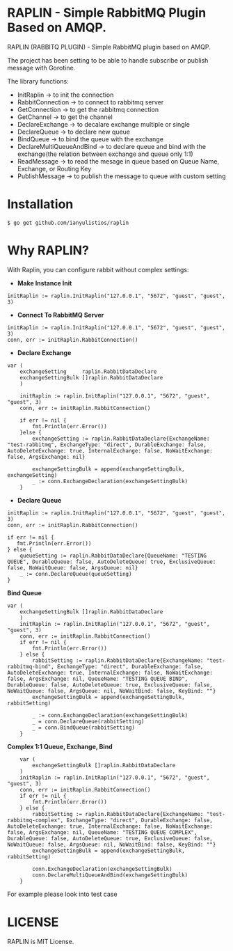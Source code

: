 # RAPLIN - Simple RabbitMQ Plugin Based on AMQP.

RAPLIN (RABBITQ PLUGIN) - Simple RabbitMQ plugin based on AMQP.

The project has been setting to be able to handle subscribe or publish message with Gorotine.

The library functions:
- InitRaplin -> to init the connection
- RabbitConnection -> to connect to rabbitmq server
- GetConnection -> to get the rabbitmq connection
- GetChannel -> to get the channel
- DeclareExchange -> to decalare exchange multiple or single
- DeclareQueue -> to declare new queue
- BindQueue -> to bind the queue with the exchange
- DeclareMultiQueueAndBind -> to declare queue and bind with the exchange(the relation between exchange and queue only 1:1)
- ReadMessage -> to read the mesage in queue based on Queue Name, Exchange, or Routing Key
- PublishMessage -> to publish the message to queue with custom setting

# Installation

```
$ go get github.com/ianyulistios/raplin
```
# Why RAPLIN?

With Raplin, you can configure rabbit without complex settings:

- **Make Instance Init**
```
initRaplin := raplin.InitRaplin("127.0.0.1", "5672", "guest", "guest", 3)
```

- **Connect To RabbitMQ Server**
```
initRaplin := raplin.InitRaplin("127.0.0.1", "5672", "guest", "guest", 3)
conn, err := initRaplin.RabbitConnection()
```

- **Declare Exchange**
```
var (
	exchangeSetting     raplin.RabbitDataDeclare
	exchangeSettingBulk []raplin.RabbitDataDeclare
    )

    initRaplin := raplin.InitRaplin("127.0.0.1", "5672", "guest", "guest", 3)
    conn, err := initRaplin.RabbitConnection()

    if err != nil {
        fmt.Println(err.Error())
    }else {
        exchangeSetting := raplin.RabbitDataDeclare{ExchangeName: "test-rabbitmq", ExchangeType: "direct", DurableExchange: false, AutoDeleteExchange: true, InternalExchange: false, NoWaitExchange: false, ArgsExchange: nil}

        exchangeSettingBulk = append(exchangeSettingBulk, exchangeSetting)
        _ := conn.ExchangeDeclaration(exchangeSettingBulk)
    }
```
- **Declare Queue**
```
initRaplin := raplin.InitRaplin("127.0.0.1", "5672", "guest", "guest", 3)
conn, err := initRaplin.RabbitConnection()

if err != nil {
   fmt.Println(err.Error())
} else {
    queueSetting := raplin.RabbitDataDeclare{QueueName: "TESTING QUEUE", DurableQueue: false, AutoDeleteQueue: true, ExclusiveQueue: false, NoWaitQueue: false, ArgsQueue: nil}
    _ := conn.DeclareQueue(queueSetting)
}
```
**Bind Queue**
```
var (
	exchangeSettingBulk []raplin.RabbitDataDeclare
    )
    initRaplin := raplin.InitRaplin("127.0.0.1", "5672", "guest", "guest", 3)
    conn, err := initRaplin.RabbitConnection()
    if err != nil {
        fmt.Println(err.Error())
    } else {
        rabbitSetting := raplin.RabbitDataDeclare{ExchangeName: "test-rabbitmq-bind", ExchangeType: "direct", DurableExchange: false, AutoDeleteExchange: true, InternalExchange: false, NoWaitExchange: false, ArgsExchange: nil, QueueName: "TESTING QUEUE BIND", DurableQueue: false, AutoDeleteQueue: true, ExclusiveQueue: false, NoWaitQueue: false, ArgsQueue: nil, NoWaitBind: false, KeyBind: ""}
        exchangeSettingBulk = append(exchangeSettingBulk, rabbitSetting)

        _ := conn.ExchangeDeclaration(exchangeSettingBulk)
        _ = conn.DeclareQueue(rabbitSetting)
        _ = conn.BindQueue(rabbitSetting)
    }
```

**Complex 1:1 Queue, Exchange, Bind**
```
    var (
        exchangeSettingBulk []raplin.RabbitDataDeclare
    )
    initRaplin := raplin.InitRaplin("127.0.0.1", "5672", "guest", "guest", 3)
    conn, err := initRaplin.RabbitConnection()
    if err != nil {
        fmt.Println(err.Error())
    } else {
        rabbitSetting := raplin.RabbitDataDeclare{ExchangeName: "test-rabbitmq-complex", ExchangeType: "direct", DurableExchange: false, AutoDeleteExchange: true, InternalExchange: false, NoWaitExchange: false, ArgsExchange: nil, QueueName: "TESTING QUEUE COMPLEX", DurableQueue: false, AutoDeleteQueue: true, ExclusiveQueue: false, NoWaitQueue: false, ArgsQueue: nil, NoWaitBind: false, KeyBind: ""}
        exchangeSettingBulk = append(exchangeSettingBulk, rabbitSetting)
        
        conn.ExchangeDeclaration(exchangeSettingBulk)
        conn.DeclareMultiQueueAndBind(exchangeSettingBulk)
    }
```
For example please look into test case

# LICENSE
RAPLIN is MIT License.
